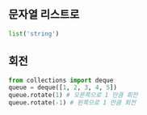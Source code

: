 ## 문자열 리스트로
```python
list('string')
```

## 회전
```python
from collections import deque
queue = deque([1, 2, 3, 4, 5])
queue.rotate(1) # 오른쪽으로 1 만큼 회전
queue.rotate(-1) # 왼쪽으로 1 만큼 회전
```
